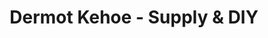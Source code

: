 ---
title: "Dermot Kehoe - Supply & DIY"
url: /new-ross/dermot-kehoe-supply-and-diy/
shop: doityourself
---